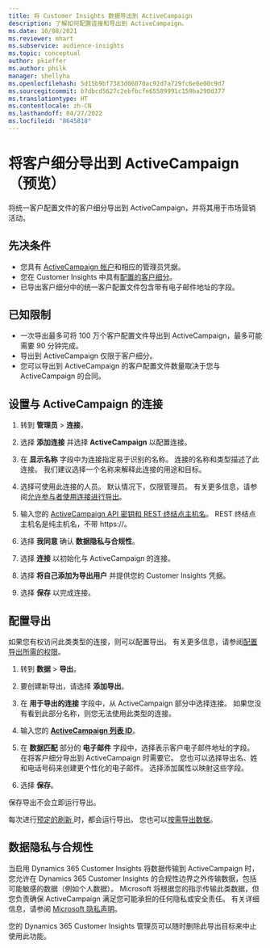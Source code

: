 ```yaml
---
title: 将 Customer Insights 数据导出到 ActiveCampaign
description: 了解如何配置连接和导出到 ActiveCampaign。
ms.date: 10/08/2021
ms.reviewer: mhart
ms.subservice: audience-insights
ms.topic: conceptual
author: pkieffer
ms.author: philk
manager: shellyha
ms.openlocfilehash: 5d15b9bf7383d06070ac92d7a729fc6e6e00c9d7
ms.sourcegitcommit: b7dbcd5627c2ebfbcfe65589991c159ba290d377
ms.translationtype: HT
ms.contentlocale: zh-CN
ms.lasthandoff: 04/27/2022
ms.locfileid: "8645818"
---
```

# <a name="export-segments-to-activecampaign-preview"></a>将客户细分导出到 ActiveCampaign（预览）

将统一客户配置文件的客户细分导出到 ActiveCampaign，并将其用于市场营销活动。

## <a name="prerequisites"></a>先决条件

-   您具有 [ActiveCampaign 帐户](https://www.activecampaign.com/)和相应的管理员凭据。
-   您在 Customer Insights 中具有[配置的客户细分](segments.md)。
-   已导出客户细分中的统一客户配置文件包含带有电子邮件地址的字段。

## <a name="known-limitations"></a>已知限制

- 一次导出最多可将 100 万个客户配置文件导出到 ActiveCampaign，最多可能需要 90 分钟完成。
- 导出到 ActiveCampaign 仅限于客户细分。
- 您可以导出到 ActiveCampaign 的客户配置文件数量取决于您与 ActiveCampaign 的合同。

## <a name="set-up-connection-to-activecampaign"></a>设置与 ActiveCampaign 的连接

1. 转到 **管理员** > **连接**。

1. 选择 **添加连接** 并选择 **ActiveCampaign** 以配置连接。

1. 在 **显示名称** 字段中为连接指定易于识别的名称。 连接的名称和类型描述了此连接。 我们建议选择一个名称来解释此连接的用途和目标。

1. 选择可使用此连接的人员。 默认情况下，仅限管理员。 有关更多信息，请参阅[允许参与者使用连接进行导出](connections.md#allow-contributors-to-use-a-connection-for-exports)。

1. 输入您的 [ActiveCampaign API 密钥和 REST 终结点主机名](https://help.activecampaign.com/hc/articles/207317590-Getting-started-with-the-API#how-to-obtain-your-activecampaign-api-url-and-key)。 REST 终结点主机名是纯主机名，不带 https://。 

1. 选择 **我同意** 确认 **数据隐私与合规性**。

1. 选择 **连接** 以初始化与 ActiveCampaign 的连接。

1. 选择 **将自己添加为导出用户** 并提供您的 Customer Insights 凭据。

1. 选择 **保存** 以完成连接。

## <a name="configure-an-export"></a>配置导出

如果您有权访问此类类型的连接，则可以配置导出。 有关更多信息，请参阅[配置导出所需的权限](export-destinations.md#set-up-a-new-export)。

1. 转到 **数据** > **导出**。

1. 要创建新导出，请选择 **添加导出**。

1. 在 **用于导出的连接** 字段中，从 ActiveCampaign 部分中选择连接。 如果您没有看到此部分名称，则您无法使用此类型的连接。

1. 输入您的 [**ActiveCampaign 列表 ID**](https://help.activecampaign.com/hc/articles/360000030559-How-to-create-a-list-in-ActiveCampaign)。    

1. 在 **数据匹配** 部分的 **电子邮件** 字段中，选择表示客户电子邮件地址的字段。 在将客户细分导出到 ActiveCampaign 时需要它。 您也可以选择导出名、姓和电话号码来创建更个性化的电子邮件。 选择添加属性以映射这些字段。

1. 选择 **保存**。

保存导出不会立即运行导出。

每次进行[预定的刷新 ](system.md#schedule-tab)时，都会运行导出。 您也可以[按需导出数据](export-destinations.md#run-exports-on-demand)。 


## <a name="data-privacy-and-compliance"></a>数据隐私与合规性

当启用 Dynamics 365 Customer Insights 将数据传输到 ActiveCampaign 时，您允许在 Dynamics 365 Customer Insights 的合规性边界之外传输数据，包括可能敏感的数据（例如个人数据）。 Microsoft 将根据您的指示传输此类数据，但您负责确保 ActiveCampaign 满足您可能承担的任何隐私或安全责任。 有关详细信息，请参阅 [Microsoft 隐私声明](https://go.microsoft.com/fwlink/?linkid=396732)。

您的 Dynamics 365 Customer Insights 管理员可以随时删除此导出目标来中止使用此功能。
